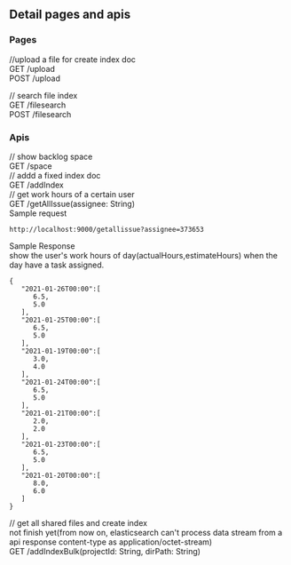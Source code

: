 ## Detail pages and apis

### Pages
//upload a file for create index doc  
GET         /upload              
POST        /upload              

// search file index  
GET         /filesearch          
POST        /filesearch          


### Apis
// show backlog space   
GET         /space    
// addd  a fixed index doc  
GET         /addIndex       
// get work hours of a certain user      
GET         /getAllIssue(assignee: String)  
Sample request
```
http://localhost:9000/getallissue?assignee=373653
```
Sample Response  
show the user's work hours of day(actualHours,estimateHours) when the day have a task assigned.
```
{
   "2021-01-26T00:00":[
      6.5,
      5.0
   ],
   "2021-01-25T00:00":[
      6.5,
      5.0
   ],
   "2021-01-19T00:00":[
      3.0,
      4.0
   ],
   "2021-01-24T00:00":[
      6.5,
      5.0
   ],
   "2021-01-21T00:00":[
      2.0,
      2.0
   ],
   "2021-01-23T00:00":[
      6.5,
      5.0
   ],
   "2021-01-20T00:00":[
      8.0,
      6.0
   ]
}
```
// get all shared files and create index  
not finish yet(from now on, elasticsearch can't process data stream from a api response content-type as  application/octet-stream)  
GET         /addIndexBulk(projectId: String, dirPath: String)
